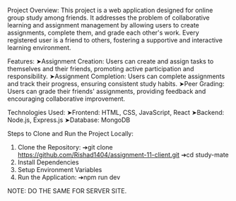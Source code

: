 Project Overview:
This project is a web application designed for online group study among friends. It addresses the problem of collaborative learning and assignment management by allowing users to create assignments, complete them, and grade each other's work. Every registered user is a friend to others, fostering a supportive and interactive learning environment.

Features:
    ➤Assignment Creation: Users can create and assign tasks to themselves and their friends, promoting active participation and responsibility.
    ➤Assignment Completion: Users can complete assignments and track their progress, ensuring consistent study habits.
    ➤Peer Grading: Users can grade their friends' assignments, providing feedback and encouraging collaborative improvement.
    
Technologies Used:
    ➤Frontend: HTML, CSS, JavaScript, React
    ➤Backend: Node.js, Express.js
    ➤Database: MongoDB

Steps to Clone and Run the Project Locally:

1. Clone the Repository:
      ➔git clone https://github.com/Rishad1404/assignment-11-client.git
      ➔cd study-mate
2. Install Dependencies
3. Setup Environment Variables
4. Run the Application:
   ➔npm run dev

NOTE: DO THE SAME FOR SERVER SITE.





